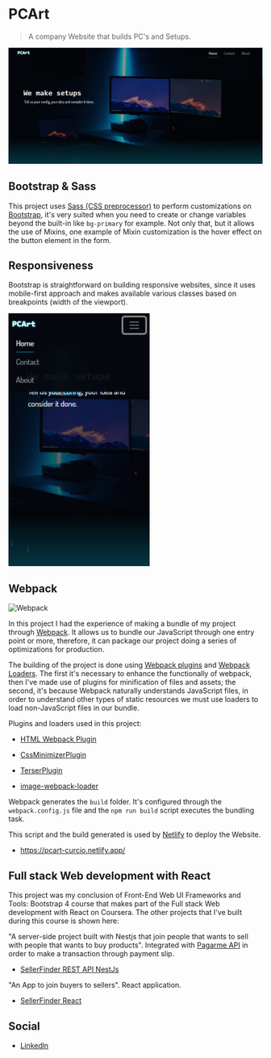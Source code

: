 # PCArt

> A company Website that builds PC's and Setups.

<p align="center">

<img src="https://github.com/NietoCurcio/pcart/blob/main/.github/showcase.png?raw=true" width="750" alt="PCArt">

</p>

## Bootstrap & Sass

This project uses [Sass (CSS preprocessor)](https://sass-lang.com/) to perform customizations on [Bootstrap](https://getbootstrap.com/docs/5.0/customize/sass/), it's very suited when you need to create or change variables beyond the built-in like `bg-primary` for example. Not only that, but it allows the use of Mixins, one example of Mixin customization is the hover effect on the button element in the form.

## Responsiveness

Bootstrap is straightforward on building responsive websites, since it uses mobile-first approach and makes available various classes based on breakpoints (width of the viewport).

<img src="https://github.com/NietoCurcio/pcart/blob/main/.github/responsiveness.png?raw=true" width="280" alt="PCArt">

## Webpack

<img src="https://camo.githubusercontent.com/b0573f87b0786eda63c76f2a9a1358e7a653783c25c03c6c908a00b70c713d78/68747470733a2f2f7765627061636b2e6a732e6f72672f6173736574732f69636f6e2d7371756172652d6269672e737667" alt="Webpack" width="100">

In this project I had the experience of making a bundle of my project through [Webpack](https://webpack.js.org/). It allows us to bundle our JavaScript through one entry point or more, therefore, it can package our project doing a series of optimizations for production.

The building of the project is done using [Webpack plugins](https://webpack.js.org/plugins/) and [Webpack Loaders](https://webpack.js.org/loaders/). The first it's necessary to enhance the functionally of webpack, then I've made use of plugins for minification of files and assets; the second, it's because Webpack naturally understands JavaScript files, in order to understand other types of static resources we must use loaders to load non-JavaScript files in our bundle.

Plugins and loaders used in this project:

- [HTML Webpack Plugin](https://github.com/jantimon/html-webpack-plugin)

- [CssMinimizerPlugin](https://webpack.js.org/plugins/css-minimizer-webpack-plugin/)

- [TerserPlugin](https://webpack.js.org/plugins/terser-webpack-plugin/)

- [image-webpack-loader](https://github.com/tcoopman/image-webpack-loader)

Webpack generates the `build` folder. It's configured through the `webpack.config.js` file and the `npm run build` script executes the bundling task.

This script and the build generated is used by [Netlify](https://www.netlify.com/) to deploy the Website.

- https://pcart-curcio.netlify.app/

## Full stack Web development with React

This project was my conclusion of Front-End Web UI Frameworks and Tools: Bootstrap 4 course that makes part of the Full stack Web development with React on Coursera. The other projects that I've built during this course is shown here:

"A server-side project built with Nestjs that join people that wants to sell with people that wants to buy products". Integrated with [Pagarme API](https://docs.pagar.me/) in order to make a transaction through payment slip.

- [SellerFinder REST API NestJs](https://github.com/NietoCurcio/SellerFinder-REST-API)

"An App to join buyers to sellers". React application.

- [SellerFinder React](https://github.com/NietoCurcio/SellerFinder)

## Social

- [Linkedln](https://www.linkedin.com/in/felipe-antonio-nieto-curcio-9b865116a/)
